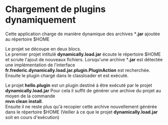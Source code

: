 # Chargement de plugins dynamiquement

Cette application charge de manière dynamique des archives ***.jar** ajoutée au répertoire $HOME

Le projet se découpe en deux blocs.  
Le premier projet intitulé **dynamically.load.jar** écoute le répertoire $HOME et scrute l'ajout de nouveaux fichiers.
Lorsqu'une archive ***.jar** est détectée une implémentation de l'interface **fr.frederic.dynamically.load.jar.plugin.PluginAction** est recherchée.  
Ensuite le plugin chargé dans le classloader et est exécuté.

Le projet **hello.plugin** est un plugin destiné à être exécuté par le projet **dynamically.load.jar**
Pour cela il suffit de générer une archive du projet au moyen de la commande   
**mvn clean install**.   
Ensuite il ne reste plus qu'à recopier cette archive nouvellement générée dans le répertoire $HOME 
(Veiller à ce que le projet **dynamically.load.jar** soit en cours d'exécution)
